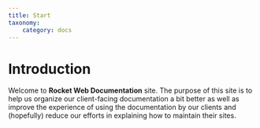 ```yaml
---
title: Start
taxonomy:
    category: docs
---
```


# Introduction

Welcome to **Rocket Web Documentation** site. The purpose of this site is to help us organize our client-facing documentation a bit better as well as improve the experience of using the documentation by our clients and (hopefully) reduce our efforts in explaining how to maintain their sites.
